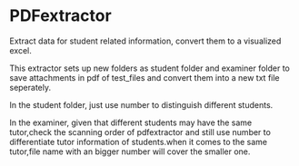 # PDFextractor
Extract data for student related information, convert them to a visualized excel.

This extractor sets up new folders as student folder and examiner folder to save attachments in pdf of test_files and convert them into a new txt file seperately.

In the student folder, just use number to distinguish different students.

In the examiner, given that different students may have the same tutor,check the scanning order of pdfextractor and still use number to differentiate tutor information of students.when it comes to the same tutor,file name with an bigger number will cover the smaller one.
